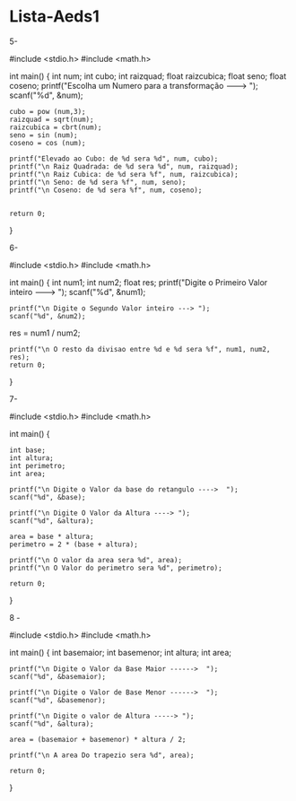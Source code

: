 # Lista-Aeds1

5-


#include <stdio.h>
#include <math.h>


int main()
{
    int num;
    int cubo;
    int raizquad;
    float raizcubica;
    float seno;
    float coseno;
    printf("Escolha um Numero para a transformação ---> ");
    scanf("%d", &num);
    
    cubo = pow (num,3);
    raizquad = sqrt(num);
    raizcubica = cbrt(num);
    seno = sin (num);
    coseno = cos (num);
    
    printf("Elevado ao Cubo: de %d sera %d", num, cubo);
    printf("\n Raiz Quadrada: de %d sera %d", num, raizquad);
    printf("\n Raiz Cubica: de %d sera %f", num, raizcubica);
    printf("\n Seno: de %d sera %f", num, seno);
    printf("\n Coseno: de %d sera %f", num, coseno);
    

    return 0;
}


6- 


#include <stdio.h>
#include <math.h>


int main()
{
    int num1;
    int num2;
    float res;
    printf("Digite o Primeiro Valor inteiro ---> ");
    scanf("%d", &num1);
    
    printf("\n Digite o Segundo Valor inteiro ---> ");
    scanf("%d", &num2);
    
   res = num1 / num2;
    
    printf("\n O resto da divisao entre %d e %d sera %f", num1, num2, res);
    return 0;
}

7-

#include <stdio.h>
#include <math.h>


int main()
{
    
    int base;
    int altura;
    int perimetro;
    int area;
    
    printf("\n Digite o Valor da base do retangulo ---->  ");
    scanf("%d", &base);
    
    printf("\n Digite O Valor da Altura ----> ");
    scanf("%d", &altura);
    
    area = base * altura;
    perimetro = 2 * (base + altura);
    
    printf("\n O valor da area sera %d", area);
    printf("\n O Valor do perimetro sera %d", perimetro);
    
    return 0;
}

8 - 


#include <stdio.h>
#include <math.h>


int main()
{
    int basemaior;
    int basemenor;
    int altura;
    int area;
    
 
    printf("\n Digite o Valor da Base Maior ------>  ");
    scanf("%d", &basemaior);
    
    printf("\n Digite o Valor de Base Menor ------>  ");
    scanf("%d", &basemenor);
    
    printf("\n Digite o valor de Altura -----> ");
    scanf("%d", &altura);
    
    area = (basemaior + basemenor) * altura / 2;
    
    printf("\n A area Do trapezio sera %d", area);
    
    return 0;
}

